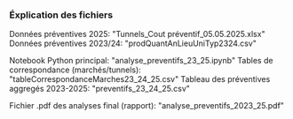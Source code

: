 ### Éxplication des fichiers

Données préventives 2025: "Tunnels_Cout préventif_05.05.2025.xlsx"
Données préventives 2023/24: "prodQuantAnLieuUniTyp2324.csv"

Notebook Python principal: "analyse_preventifs_23_25.ipynb"
Tables de correspondance (marchés/tunnels): "tableCorrespondanceMarches23_24_25.csv"
Tableau des préventives aggregés 2023-2025: "preventifs_23_24_25.csv"

Fichier .pdf des analyses final (rapport): "analyse_preventifs_2023_25.pdf"
